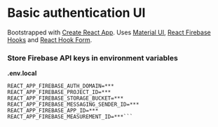 # Basic authentication UI

Bootstrapped with [Create React App](https://github.com/facebook/create-react-app). 
Uses [Material UI](https://mui.com), [React Firebase Hooks](https://github.com/CSFrequency/react-firebase-hooks) and [React Hook Form](https://react-hook-form.com).

### Store Firebase API keys in environment variables
**.env.local**
```REACT_APP_FIREBASE_API_KEY=***
REACT_APP_FIREBASE_AUTH_DOMAIN=***
REACT_APP_FIREBASE_PROJECT_ID=***
REACT_APP_FIREBASE_STORAGE_BUCKET=***
REACT_APP_FIREBASE_MESSAGING_SENDER_ID=***
REACT_APP_FIREBASE_APP_ID=***
REACT_APP_FIREBASE_MEASUREMENT_ID=***```
